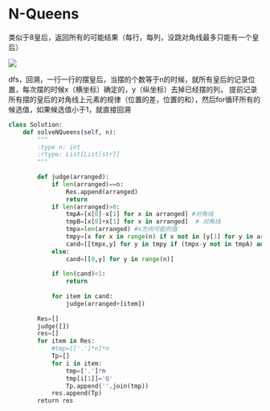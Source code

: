 # N-Queens

类似于8皇后，返回所有的可能结果（每行，每列，没跳对角线最多只能有一个皇后）

![](https://leetcode.com/static/images/problemset/8-queens.png)

dfs，回溯，一行一行的摆皇后，当摆的个数等于n的时候，就所有皇后的记录位置，每次摆的时候x（横坐标）确定的，y（纵坐标）去掉已经摆的列，
提前记录所有摆的皇后的对角线上元素的规律（位置的差，位置的和），然后for循环所有的候选值，如果候选值小于1，就直接回溯

```py
class Solution:
    def solveNQueens(self, n):
        """
        :type n: int
        :rtype: List[List[str]]
        """
        
        def judge(arranged):
            if len(arranged)==n:
                Res.append(arranged)
                return
            if len(arranged)>0:
                tmpA=[x[0]-x[1] for x in arranged] #对角线
                tmpB=[x[0]+x[1] for x in arranged]  # 对角线              
                tmpx=len(arranged) #x方向可能的值
                tmpy=[x for x in range(n) if x not in [y[1] for y in arranged]] #y方向可能的值
                cand=[[tmpx,y] for y in tmpy if (tmpx-y not in tmpA) and (tmpx+y not in tmpB)] #考虑所有情况下候选的位置
            else:
                cand=[[0,y] for y in range(n)]
            
            if len(cand)<1:
                return          
                
            for item in cand:
                judge(arranged+[item])
        
        Res=[]
        judge([])
        res=[]
        for item in Res:
            #tmp=[['.']*n]*n
            Tp=[]
            for i in item:
                tmp=['.']*n
                tmp[i[1]]='Q'
                Tp.append(''.join(tmp))                
            res.append(Tp)
        return res
```
